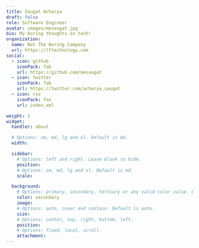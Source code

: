 ```yaml
---
title: Saugat Acharya
draft: false
role: Software Engineer
avatar: images/mesaugat.jpg
bio: My boring thoughts on tech!
organization:
  name: Not The Boring Company
  url: https://lftechnology.com
social:
  - icon: github
    iconPack: fab
    url: https://github.com/mesaugat
  - icon: twitter
    iconPack: fab
    url: https://twitter.com/acharya_saugat
  - icon: rss
    iconPack: fas
    url: index.xml

weight: 1
widget:
  handler: about

  # Options: sm, md, lg and xl. Default is md.
  width:

  sidebar:
    # Options: left and right. Leave blank to hide.
    position:
    # Options: sm, md, lg and xl. Default is md.
    scale:

  background:
    # Options: primary, secondary, tertiary or any valid color value. Default is primary.
    color: secondary
    image:
    # Options: auto, cover and contain. Default is auto.
    size:
    # Options: center, top, right, bottom, left.
    position:
    # Options: fixed, local, scroll.
    attachment:
---
```

